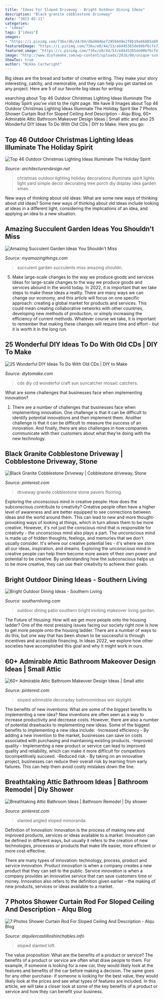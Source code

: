 ```yaml
---
title: "Ideas For Sloped Driveway - Bright Outdoor Dining Ideas"
description: "Black granite cobblestone driveway"
date: "2023-02-11"
categories:
- "ideas"
tags: ["ideas"]
images:
- "https://i.pinimg.com/736x/d6/d4/84/d6d484be72959449e2f8b19a96885a89.jpg"
featuredImage: "https://i.pinimg.com/736x/e0/44/53/e0445365de00bf6cfe733dee9323bee3.jpg"
featured_image: "https://i.pinimg.com/736x/e0/44/53/e0445365de00bf6cfe733dee9323bee3.jpg"
image: "http://www.diytomake.com/wp-content/uploads/2016/08/unique-sun-catchers-with-a-CD.jpg"
ShowToc: true
author: "Nikko Cartwright"
---
```



Big ideas are the bread and butter of creative writing. They make your story interesting, catchy, and memorable, and they can help you get started on any project. Here are 5 of our favorite big ideas for writing:

	

		
searching about Top 46 Outdoor Christmas Lighting Ideas Illuminate The Holiday Spirit you've visit to the right page. We have 8 Images about Top 46 Outdoor Christmas Lighting Ideas Illuminate The Holiday Spirit like 7 Photos Shower Curtain Rod For Sloped Ceiling And Description - Alqu Blog, 60+ Admirable Attic Bathroom Makeover Design Ideas | Small attic and also 25 Wonderful DIY Ideas To Do With Old CDs | DIY to Make. Here you go:
		
    
## Top 46 Outdoor Christmas Lighting Ideas Illuminate The Holiday Spirit

<img loading=lazy src="http://cdn.architecturendesign.net/wp-content/uploads/2014/11/Outdoor-Christmas-Lighting-Decorations-14.jpg" onerror="this.onerror=null;this.src='https://tse2.mm.bing.net/th?id=OIP.m8LJ5xbYm6QUYCBUj9v2qwHaLG&amp;pid=15.1';" alt="Top 46 Outdoor Christmas Lighting Ideas Illuminate The Holiday Spirit">

_Source: architecturendesign.net_

>christmas outdoor lighting holiday decorations illuminate spirit lights light yard simple decor decorating tree porch diy display idea garden xmas. 

	

New ways of thinking about old ideas: What are some new ways of thinking about old ideas?
Some new ways of thinking about old ideas include looking at ideas in a different light, considering the implications of an idea, and applying an idea to a new situation.

    
## Amazing Succulent Garden Ideas You Shouldn&#039;t Miss

<img loading=lazy src="http://myamazingthings.com/wp-content/uploads/2017/04/succulents.jpg" onerror="this.onerror=null;this.src='https://tse1.mm.bing.net/th?id=OIP.39KkMY20fjxQX7ayw8h8pwHaLH&amp;pid=15.1';" alt="Amazing Succulent Garden Ideas You Shouldn&#039;t Miss">

_Source: myamazingthings.com_

>succulent garden succulents miss amazing shouldn. 

	

5) Make large-scale changes to the way we produce goods and services
Ideas for large-scale changes to the way we produce goods and services abound in the world today. In 2022, it is important that we take steps to make these ideas a reality. There are many ways we can change our economy, and this article will focus on one specific approach: creating a global market for products and services. This could mean creating collaborative networks with other countries, developing new methods of production, or simply increasing the efficiency of current methods. Whatever course we take, it is important to remember that making these changes will require time and effort - but it is worth it in the long run.

    
## 25 Wonderful DIY Ideas To Do With Old CDs | DIY To Make

<img loading=lazy src="http://www.diytomake.com/wp-content/uploads/2016/08/unique-sun-catchers-with-a-CD.jpg" onerror="this.onerror=null;this.src='https://tse1.mm.bing.net/th?id=OIP.KXO4qsBB44-8CASVb8DsxwHaKz&amp;pid=15.1';" alt="25 Wonderful DIY Ideas To Do With Old CDs | DIY to Make">

_Source: diytomake.com_

>cds diy cd wonderful craft sun suncatcher mosaic catchers. 

	

What are some challenges that businesses face when implementing innovation?
1. There are a number of challenges that businesses face when implementing innovation. One challenge is that it can be difficult to identify potential innovations and then implement them. Another challenge is that it can be difficult to measure the success of an innovation. And finally, there are also challenges in how companies communicate with their customers about what they’re doing with the new technology.

    
## Black Granite Cobblestone Driveway | Cobblestone Driveway, Stone

<img loading=lazy src="https://i.pinimg.com/736x/64/61/af/6461af7426c0e7d621058c20fe39ed3b.jpg" onerror="this.onerror=null;this.src='https://tse3.mm.bing.net/th?id=OIP.Opf-WyOXa2Lz28JYwMidxQHaJ4&amp;pid=15.1';" alt="Black Granite Cobblestone Driveway | Cobblestone driveway, Stone">

_Source: pinterest.com_

>driveway granite cobblestone stone pavers flooring. 

	

Exploring the unconscious mind in creative people: How does the subconscious contribute to creativity?
Creative people often have a higher level of awareness and are better equipped to see connections between ideas and the world around them. This can lead to new and more thought-provoking ways of looking at things, which in turn allows them to be more creative. However, it's not just the conscious mind that is responsible for creativity - the unconscious mind also plays a part. The unconscious mind is made up of hidden thoughts, feelings, and memories that we don't usually consider. It's where our creative potential lies - it's where we store all our ideas, inspiration, and dreams. Exploring the unconscious mind in creative people can help them become more aware of their own power and potential to be creative. By understanding how the subconscious helps us to be more creative, they can use their creativity to achieve their goals.

    
## Bright Outdoor Dining Ideas - Southern Living

<img loading=lazy src="https://img1.southernliving.timeinc.net/sites/default/files/styles/responsive_etr_gallery_desktop_portrait/public/image/2015/12/main/1152201_heath_overall0005_1.jpg?itok=ONVslbPC" onerror="this.onerror=null;this.src='https://tse3.mm.bing.net/th?id=OIP.6W_0J2xybPzDVWQA-PvI1QHaLH&amp;pid=15.1';" alt="Bright Outdoor Dining Ideas - Southern Living">

_Source: southernliving.com_

>outdoor dining patio southern bright inviting makeover living garden. 

	

The Future of Housing: How will we get more people onto the housing ladder?
One of the most pressing issues facing our society right now is how to get more people onto the housing ladder. There are a number of ways to do this, but one way that has been shown to be successful is through incentives and accessible financing. In Ideas 2022, we explore how other societies have accomplished this goal and why it might work in ours.

    
## 60+ Admirable Attic Bathroom Makeover Design Ideas | Small Attic

<img loading=lazy src="https://i.pinimg.com/736x/d6/d4/84/d6d484be72959449e2f8b19a96885a89.jpg" onerror="this.onerror=null;this.src='https://tse4.mm.bing.net/th?id=OIP.Cqvi5m1prmalJhjXaRUL5AHaMW&amp;pid=15.1';" alt="60+ Admirable Attic Bathroom Makeover Design Ideas | Small attic">

_Source: pinterest.com_

>sloped admirable decoraday bathroomideas win skylight. 

	

The benefits of new inventions: What are some of the biggest benefits to implementing a new idea?
New inventions are often seen as a way to increase productivity and decrease costs. However, there are also a number of potential drawbacks to implementing new ideas. Some of the biggest benefits to implementing a new idea include: 
-Increased efficiency - By adding a new invention to the market, businesses can save on costs associated with purchasing and maintaining existing products. 
-Improved quality - Implementing a new product or service can lead to improved quality and reliability, which can make it more difficult for competitors tocompetitively succeed. 
-Reduced risk - By taking on an innovative project, businesses can reduce their overall risk by learning from early failures. This can help them avoid costly mistakes down the line.

    
## Breathtaking Attic Bathroom Ideas | Bathroom Remodel | Diy Shower

<img loading=lazy src="https://i.pinimg.com/736x/e0/44/53/e0445365de00bf6cfe733dee9323bee3.jpg" onerror="this.onerror=null;this.src='https://tse4.mm.bing.net/th?id=OIP.9t9S76u0vL-8zmId6RWjCwHaJ3&amp;pid=15.1';" alt="Breathtaking Attic Bathroom Ideas | Bathroom Remodel | Diy shower">

_Source: pinterest.com_

>slanted angled sloped mimoranda. 

	

Definition of Innovation:
Innovation is the process of making new and improved products, services or ideas available to a market. Innovation can be defined in different ways, but usually it refers to the creation of new technologies, processes or products that make life easier, more efficient or more cost-effective.

There are many types of innovation: technology, process, product and service innovation. Product innovation is when a company creates a new product that they can sell to the public. Service innovation is when a company provides an innovative service that can save customers time or money. Innovation also refers to the definition given earlier – the making of new products, services or ideas available to a market.

    
## 7 Photos Shower Curtain Rod For Sloped Ceiling And Description - Alqu Blog

<img loading=lazy src="https://alquilercastilloshinchables.info/wp-content/uploads/2020/05/Pin-on-House-ideas.jpg" onerror="this.onerror=null;this.src='https://tse1.mm.bing.net/th?id=OIP.pQyxYcLkR9FmIVhv5503RAHaNK&amp;pid=15.1';" alt="7 Photos Shower Curtain Rod For Sloped Ceiling And Description - Alqu Blog">

_Source: alquilercastilloshinchables.info_

>sloped slanted loft. 

	

The value proposition: What are the benefits of a product or service?
The benefits of a product or service are often what draw people to them. For example, if someone is looking for a new car, they would likely look at the features and benefits of the car before making a decision. The same goes for any other purchase- if someone is looking for the best value, they would likely look at the prices and see what types of features are included. In this article, we will take a closer look at some of the key benefits of a product or service and how they can benefit your business.

